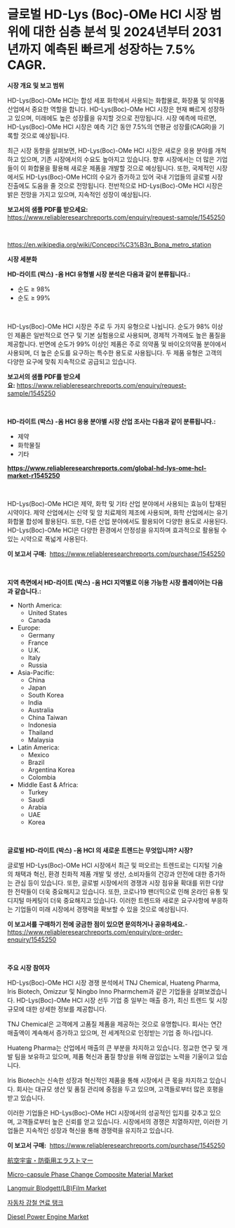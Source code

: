 <p><h1>글로벌 HD-Lys (Boc)-OMe HCl 시장 범위에 대한 심층 분석 및 2024년부터 2031년까지 예측된 빠르게 성장하는 7.5% CAGR.</h1></p><p><strong>시장 개요 및 보고 범위</strong></p>
<p><p>HD-Lys(Boc)-OMe HCl는 합성 세포 화학에서 사용되는 화합물로, 화장품 및 의약품 산업에서 중요한 역할을 합니다. HD-Lys(Boc)-OMe HCl 시장은 현재 빠르게 성장하고 있으며, 미래에도 높은 성장률을 유지할 것으로 전망됩니다. 시장 예측에 따르면, HD-Lys(Boc)-OMe HCl 시장은 예측 기간 동안 7.5%의 연평균 성장률(CAGR)을 기록할 것으로 예상됩니다.</p><p>최근 시장 동향을 살펴보면, HD-Lys(Boc)-OMe HCl 시장은 새로운 응용 분야를 개척하고 있으며, 기존 시장에서의 수요도 높아지고 있습니다. 향후 시장에서는 더 많은 기업들이 이 화합물을 활용해 새로운 제품을 개발할 것으로 예상됩니다. 또한, 국제적인 시장에서도 HD-Lys(Boc)-OMe HCl의 수요가 증가하고 있어 국내 기업들의 글로벌 시장 진출에도 도움을 줄 것으로 전망됩니다. 전반적으로 HD-Lys(Boc)-OMe HCl 시장은 밝은 전망을 가지고 있으며, 지속적인 성장이 예상됩니다.</p></p>
<p><strong>보고서의 샘플 PDF를 받으세요:</strong> <a href="https://www.reliableresearchreports.com/enquiry/request-sample/1545250">https://www.reliableresearchreports.com/enquiry/request-sample/1545250</a></p>
<p>&nbsp;</p>
<p><a href="https://en.wikipedia.org/wiki/Concepci%C3%B3n_Bona_metro_station">https://en.wikipedia.org/wiki/Concepci%C3%B3n_Bona_metro_station</a></p>
<p><strong>시장 세분화</strong></p>
<p><strong>HD-라이트 (박스) -옴 HCl 유형별 시장 분석은 다음과 같이 분류됩니다.:</strong></p>
<p><ul><li>순도 ≥ 98%</li><li>순도 ≥ 99%</li></ul></p>
<p>&nbsp;</p>
<p><p>HD-Lys(Boc)-OMe HCl 시장은 주로 두 가지 유형으로 나뉩니다. 순도가 98% 이상인 제품은 일반적으로 연구 및 기본 실험용으로 사용되며, 경제적 가격에도 높은 품질을 제공합니다. 반면에 순도가 99% 이상인 제품은 주로 의약품 및 바이오의약품 분야에서 사용되며, 더 높은 순도를 요구하는 특수한 용도로 사용됩니다. 두 제품 유형은 고객의 다양한 요구에 맞춰 지속적으로 공급되고 있습니다.</p></p>
<p><strong>보고서의 샘플 PDF를 받으세요:</strong>&nbsp;<a href="https://www.reliableresearchreports.com/enquiry/request-sample/1545250">https://www.reliableresearchreports.com/enquiry/request-sample/1545250</a></p>
<p>&nbsp;</p>
<p><strong> HD-라이트 (박스) -옴 HCl 응용 분야별 시장 산업 조사는 다음과 같이 분류됩니다.:</strong></p>
<p><ul><li>제약</li><li>화학물질</li><li>기타</li></ul></p>
<p><strong><a href="https://www.reliableresearchreports.com/global-hd-lys-ome-hcl-market-r1545250">https://www.reliableresearchreports.com/global-hd-lys-ome-hcl-market-r1545250</a></strong></p>
<p>&nbsp;</p>
<p><p>HD-Lys(Boc)-OMe HCl은 제약, 화학 및 기타 산업 분야에서 사용되는 효능이 탑재된 시약이다. 제약 산업에서는 신약 및 암 치료제의 제조에 사용되며, 화학 산업에서는 유기 화합물 합성에 활용된다. 또한, 다른 산업 분야에서도 활용되어 다양한 용도로 사용된다. HD-Lys(Boc)-OMe HCl은 다양한 환경에서 안정성을 유지하며 효과적으로 활용될 수 있는 시약으로 폭넓게 사용된다.</p></p>
<p><strong>이 보고서 구매:</strong>&nbsp; <a href="https://www.reliableresearchreports.com/purchase/1545250">https://www.reliableresearchreports.com/purchase/1545250</a></p>
<p>&nbsp;</p>
<p><strong>지역 측면에서 HD-라이트 (박스) -옴 HCl 지역별로 이용 가능한 시장 플레이어는 다음과 같습니다.:</strong></p>
<p><ul>
    <li>
        North America:
        <ul>
            <li>United States</li>
            <li>Canada</li>
        </ul>
    </li>
    <li>
        Europe:
        <ul>
            <li>Germany</li>
            <li>France</li>
            <li>U.K.</li>
            <li>Italy</li>
            <li>Russia</li>
        </ul>
    </li>
    <li>
        Asia-Pacific:
        <ul>
            <li>China</li>
            <li>Japan</li>
            <li>South Korea</li>
            <li>India</li>
            <li>Australia</li>
            <li>China Taiwan</li>
            <li>Indonesia</li>
            <li>Thailand</li>
            <li>Malaysia</li>
        </ul>
    </li>
    <li>
        Latin America:
        <ul>
            <li>Mexico</li>
            <li>Brazil</li>
            <li>Argentina Korea</li>
            <li>Colombia</li>
        </ul>
    </li>
    <li>
        Middle East & Africa:
        <ul>
            <li>Turkey</li>
            <li>Saudi</li>
            <li>Arabia</li>
            <li>UAE</li>
            <li>Korea</li>
        </ul>
    </li>
    </ul></p>
<p>&nbsp;</p>
<p><strong>글로벌 HD-라이트 (박스) -옴 HCl 의 새로운 트렌드는 무엇입니까? 시장?</strong></p>
<p><p>글로벌 HD-Lys(Boc)-OMe HCl 시장에서 최근 및 떠오르는 트렌드로는 디지털 기술의 채택과 혁신, 환경 친화적 제품 개발 및 생산, 소비자들의 건강과 안전에 대한 증가하는 관심 등이 있습니다. 또한, 글로벌 시장에서의 경쟁과 시장 점유율 확대를 위한 다양한 전략들이 더욱 중요해지고 있습니다. 또한, 코로나19 팬더믹으로 인해 온라인 유통 및 디지털 마케팅이 더욱 중요해지고 있습니다. 이러한 트렌드와 새로운 요구사항에 부응하는 기업들이 미래 시장에서 경쟁력을 확보할 수 있을 것으로 예상됩니다.</p></p>
<p><strong>이 보고서를 구매하기 전에 궁금한 점이 있으면 문의하거나 공유하세요.</strong>- <a href="https://www.reliableresearchreports.com/enquiry/pre-order-enquiry/1545250">https://www.reliableresearchreports.com/enquiry/pre-order-enquiry/1545250</a></p>
<p>&nbsp;</p>
<p><strong>주요 시장 참여자</strong></p>
<p><p>HD-Lys(Boc)-OMe HCl 시장 경쟁 분석에서 TNJ Chemical, Huateng Pharma, Iris Biotech, Omizzur 및 Ningbo Inno Pharmchem과 같은 기업들을 살펴보겠습니다. HD-Lys(Boc)-OMe HCl 시장 선두 기업 중 일부는 매출 증가, 최신 트렌드 및 시장 규모에 대한 상세한 정보를 제공합니다.</p><p>TNJ Chemical은 고객에게 고품질 제품을 제공하는 것으로 유명합니다. 회사는 연간 매출액이 계속해서 증가하고 있으며, 전 세계적으로 인정받는 기업 중 하나입니다.</p><p>Huateng Pharma는 산업에서 매출의 큰 부분을 차지하고 있습니다. 정교한 연구 및 개발 팀을 보유하고 있으며, 제품 혁신과 품질 향상을 위해 끊임없는 노력을 기울이고 있습니다.</p><p>Iris Biotech는 신속한 성장과 혁신적인 제품을 통해 시장에서 큰 몫을 차지하고 있습니다. 회사는 대규모 생산 및 품질 관리에 중점을 두고 있으며, 고객들로부터 많은 호평을 받고 있습니다.</p><p>이러한 기업들은 HD-Lys(Boc)-OMe HCl 시장에서의 성공적인 입지를 갖추고 있으며, 고객들로부터 높은 신뢰를 얻고 있습니다. 시장에서의 경쟁은 치열하지만, 이러한 기업들은 지속적인 성장과 혁신을 통해 경쟁력을 유지하고 있습니다.</p></p>
<p><strong>이 보고서 구매:</strong>&nbsp;&nbsp;<a href="https://www.reliableresearchreports.com/purchase/1545250">https://www.reliableresearchreports.com/purchase/1545250</a></p>
<p><p><a href="https://github.com/AaronVargas43/Market-Research-Report-List-2/blob/main/2912291138448.md">航空宇宙・防衛用エラストマー</a></p><p><a href="https://github.com/bushilahore52/Market-Research-Report-List-1/blob/main/micro-capsule-phase-change-composite-material-market.md">Micro-capsule Phase Change Composite Material Market</a></p><p><a href="https://github.com/Valeridd446677/Market-Research-Report-List-1/blob/main/langmuir-blodgettlbfilm-market.md">Langmuir Blodgett(LB)Film Market</a></p><p><a href="https://github.com/konokaryan/Market-Research-Report-List-1/blob/main/1059223144488.md">자동차 강철 연료 탱크</a></p><p><a href="https://issuu.com/reportprime-2/docs/diesel-power-engine-market-size-2030.pptx">Diesel Power Engine Market</a></p></p>